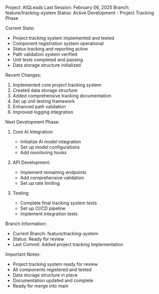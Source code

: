 Project: AIQLeads
Last Session: February 06, 2025
Branch: feature/tracking-system
Status: Active Development - Project Tracking Phase

Current State:
- Project tracking system implemented and tested
- Component registration system operational
- Status tracking and reporting active
- Path validation system verified
- Unit tests completed and passing
- Data storage structure initialized

Recent Changes:
1. Implemented core project tracking system
2. Created data storage structure
3. Added comprehensive tracking documentation
4. Set up unit testing framework
5. Enhanced path validation
6. Improved logging integration

Next Development Phase:
1. Core AI Integration:
   - Initialize AI model integration
   - Set up model configurations
   - Add monitoring hooks

2. API Development:
   - Implement remaining endpoints
   - Add comprehensive validation
   - Set up rate limiting

3. Testing:
   - Complete final tracking system tests
   - Set up CI/CD pipeline
   - Implement integration tests

Branch Information:
* Current Branch: feature/tracking-system
* Status: Ready for review
* Last Commit: Added project tracking implementation

Important Notes:
- Project tracking system ready for review
- All components registered and tested
- Data storage structure in place
- Documentation updated and complete
- Ready for merge into main